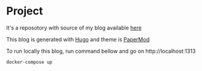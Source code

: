 # Project

It's a reposotory with source of my blog available [here](https://www.julienbouquet.me)

This blog is generated with [Hugo](https://gohugo.io/) and theme is [PaperMod](https://github.com/adityatelange/hugo-PaperMod)

To run locally this blog, run command bellow and go on http://localhost:1313

```bash
docker-compose up 
```

